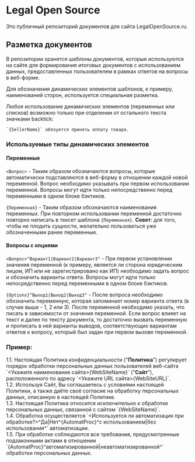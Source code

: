# Legal Open Source
Это публичный репозиторий документов для сайта LegalOpenSource.ru.  
  
## Разметка документов  
В репозитории хранятся шаблоны документов, которые используются на сайте для формирования итоговых документов с использованием данных, предоставленных пользователем в рамках ответов на вопросы в веб-форме.  
  
Для обозначения динамических элементов шаблонов, к примеру, наименований сторон, используется специальная разметка.   
  
Любое использование динамических элементов (переменных или списков) возможно только при отделении от остального текста значками backtick:
```
`{SellerName}` обязуется принять оплату товара.
```
  
### Используемые типы динамических элементов
#### Переменные
`<Вопрос>` - Таким образом обозначаются вопросы, которые автоматически подставляются в веб-форму в отношении каждой новой переменной. Вопрос необходимо указывать при первом использовании переменной. Вопросы могут идти только непосредственно перед переменными в одном блоке бэктиков. 

`{Переменная}` - Таким образом обозначаются наименования переменных. При повторном использовании переменной достаточно повторно написать в тексет шаблона `{Переменная}`. **Совет**: для того, чтобы не плодить сущности, желательно пользоваться уже обозначенными ранее переменные. 
#### Вопросы с опциями
`<Вопрос>^Вариант1|Вариант2|Вариант3^` - При первом установлении значения переменной (к примеру, является ли сторона юридическим лицом, ИП или не зарегистрировано как ИП) необходимо задать вопрос и обозначить варианты ответа. Вопросы могут идти только непосредственно перед переменными в одном блоке бэктиков.
  
`{Options}^Выход1|Выход2|Выход3^` - После вопроса необходимо обозначить переменную, которая запоминает номер варианта ответа (в случае выше - 1, 2 или 3). После переменной необходимо указать, что писать в зависимости от значения переменной. Если вопрос влияет на текст и далее по тексту документа, то достаточно вызвать переменную и прописать в ней варианты выводов, соответствующих вариантам ответов к вопросу, который был задан при первом вызове переменной.
### Пример:  

1.1. Настоящая Политика конфиденциальности ("**Политика**") регулирует порядок обработки персональных данных пользователей веб-сайта \`<Укажите наименование сайта>{WebSiteName}\` ("**Сайт**"), расположенного по адресу \`<Укажите URL сайта>{WebSiteURL}\`.  
1.2. Используя Сайт, Вы соглашаетесь с условиями настоящей Политики, а также даёте своё согласие на обработку персональных данных, описанную в настоящей Политике.  
1.3. Настоящая Политика относится исключительно к обработке персональных данных, связанной с сайтом \`{WebSiteName}\`.  
1.4. Обработка осуществляется \`<Используется ли автоматизация при обработке?>^Да|Нет^{AutomatProc}^с использованием|без использования^\` автоматизации.  
1.5. При обработке соблюдаются все требования, предусмотренные подзаконными актами в отношении \`{AutomatProc}^автоматизированной|неавтоматизированной^\` обработки персональных данных.


